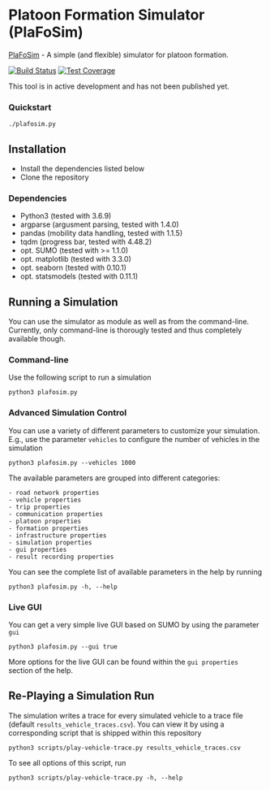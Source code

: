 # Platoon Formation Simulator (PlaFoSim)

[PlaFoSim](https://www.plafosim.de) - A simple (and flexible) simulator for platoon formation.

[![Build Status](https://drone.tkn.tu-berlin.de/api/badges/CCS/plafosim/status.svg)](https://drone.tkn.tu-berlin.de/CCS/plafosim)
[![Test Coverage](https://plafosim.de/coverage/coverage.svg)](https://drone.tkn.tu-berlin.de/CCS/plafosim)

This tool is in active development and has not been published yet.

### Quickstart

```./plafosim.py```

## Installation

- Install the dependencies listed below
- Clone the repository

### Dependencies

- Python3 (tested with 3.6.9)
- argparse (argusment parsing, tested with 1.4.0)
- pandas (mobility data handling, tested with 1.1.5)
- tqdm (progress bar, tested with 4.48.2)
- opt. SUMO (tested with >= 1.1.0)
- opt. matplotlib (tested with 3.3.0)
- opt. seaborn (tested with 0.10.1)
- opt. statsmodels (tested with 0.11.1)

## Running a Simulation

You can use the simulator as module as well as from the command-line.
Currently, only command-line is thorougly tested and thus completely available though.

### Command-line

Use the following script to run a simulation

```python3 plafosim.py```

### Advanced Simulation Control

You can use a variety of different parameters to customize your simulation.
E.g., use the parameter `vehicles` to configure the number of vehicles in the simulation

```python3 plafosim.py --vehicles 1000```

The available parameters are grouped into different categories:

```
- road network properties
- vehicle properties
- trip properties
- communication properties
- platoon properties
- formation properties
- infrastructure properties
- simulation properties
- gui properties
- result recording properties
```

You can see the complete list of available parameters in the help by running

```python3 plafosim.py -h, --help```

### Live GUI

You can get a very simple live GUI based on SUMO by using the parameter `gui`

```python3 plafosim.py --gui true```

More options for the live GUI can be found within the ``gui properties`` section of the help.

## Re-Playing a Simulation Run

The simulation writes a trace for every simulated vehicle to a trace file (default `results_vehicle_traces.csv`).
You can view it by using a corresponding script that is shipped within this repository

```python3 scripts/play-vehicle-trace.py results_vehicle_traces.csv```

To see all options of this script, run

```python3 scripts/play-vehicle-trace.py -h, --help```
